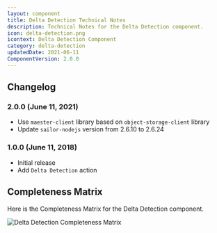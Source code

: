 ```yaml
---
layout: component
title: Delta Detection Technical Notes
description: Technical Notes for the Delta Detection component.
icon: delta-detection.png
icontext: Delta Detection Component
category: delta-detection
updatedDate: 2021-06-11
ComponentVersion: 2.0.0
---
```


## Changelog

### 2.0.0 (June 11, 2021)

* Use `maester-client` library based on `object-storage-client` library
* Update `sailor-nodejs` version from 2.6.10 to 2.6.24

### 1.0.0 (June 11, 2018)

* Initial release
* Add `Delta Detection` action

## Completeness Matrix

Here is the Completeness Matrix for the Delta Detection component.

![Delta Detection Completeness Matrix](https://user-images.githubusercontent.com/16806832/84740247-ba6f0200-afb5-11ea-9150-f0239473fcc5.png)
